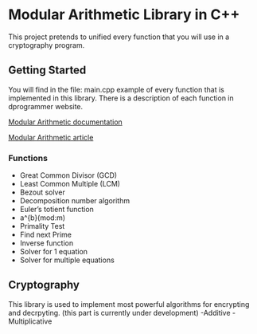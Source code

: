 # Modular Arithmetic Library in **C++**
This project pretends to unified every function that you will use in a cryptography program.

## Getting Started
You will find in the file: main.cpp example of every function that is implemented in this library.
There is a description of each function in dprogrammer website. 

[Modular Arithmetic documentation](http://dprogrammer.org/modular-arithmetic-library)

[Modular Arithmetic article](http://dprogrammer.org/wp-content/uploads/2019/11/modularArithmetic.pdf)

### Functions

- Great Common Divisor (GCD)
- Least Common Multiple (LCM)
- Bezout solver
- Decomposition number algorithm
- Euler’s totient function
- a^{b}(mod\:m)
- Primality Test
- Find next Prime
- Inverse function
- Solver for 1 equation
- Solver for multiple equations

## Cryptography
This library is used to implement most powerful algorithms for encrypting and decrpyting. (this part is currently under development)
-Additive
-Multiplicative
